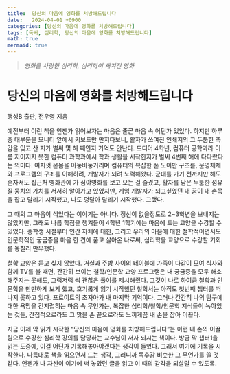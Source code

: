 ```yaml
---
title:  당신의 마음에 영화를 처방해드립니다
date:   2024-04-01 +0900
categories: [당신의 마음에 영화를 처방해드립니다]
tags: [독서, 심리학, 당신의 마음에 영화를 처방해드립니다]
math: true
mermaid: true
---
```


> *영화를 사랑한 심리학, 심리학이 새겨진 영화*
> 

# 당신의 마음에 영화를 처방해드립니다

행성B 출판, 전우영 지음

<p>  예전부터 이런 책을 언젠가 읽어보자는 마음은 줄곧 마음 속 어딘가 있었다. 하지만 하루 중 대부분을 모니터 앞에서 키보드만 만지다보니, 활자가 쓰여진 인쇄지의 그 두툼한 촉감을 잊고 산 지가 벌써 몇 해 째인지 기억도 안난다. 드디어 4학년, 컴퓨터 공학과라 이름 지어지지 못한 컴퓨터 과학과에서 학과 생활을 시작한지가 벌써 4번째 해에 다다랐다는 의미다. 여지껏 온몸을 아둥바둥거리며 컴퓨터의 복잡한 폰 노이만 구조를, 운영체제와 프로그램의 구조를 이해하려, 개발자가 되려 노력해왔다. 군대를 가기 전까지만 해도 혼자서도 집근처 영화관에 가 심야영화를 보고 오는 걸 즐겼고, 활자를 담은 두툼한 섬유질 뭉치의 가치를 서서히 알아가고 있었지만, 게임 개발자가 되고싶었던 내 꿈이 내 손목을 잡고 달리기 시작했고, 나도 덩달아 달리기 시작했다. 그랬다. </p>

<p> 그 때의 그 마음이 식었다는 이야기는 아니다. 정신이 없을정도로 2~3학년을 보내지는 않았지만, 그래도 나름 학점을 챙겨들어 4학년 1학기에는 마음에 드는 교양을 수강할 수 있었다. 중학생 시절부터 인간 자체에 대한, 그리고 우리의 마음에 대한 철학적이면서도 인문학적인 궁금증을 마음 한 켠에 품고 살아온 나로써, 심리학을 교양으로 수강할 기회를 놓칠리 만무했다. </p>

<p> 철학 교양은 듣고 싶지 않았다. 거실과 주방 사이의 테이블에 가족이 다같이 모여 식사와 함께 TV를 볼 때면, 간간히 보이는 철학/인문학 교양 프로그램은 내 궁금증을 모두 해소해주지는 못해도, 그럭저럭 썩 괜찮은 풀이를 제시해줬다. 그것이 나로 하여금 철학과 인문학을 만만하게 보게 했고, 호기롭게 읽기 시작했던 철학서는 아직도 첫번째 챕터를 떠나지 못하고 있다. 프로이트의 초자아가 내 마지막 기억이다. 그러나 간간히 나의 탐구에 대한 욕망을 간지럽히는 마음 속 무언가는, 복잡한 심리학/철학/인문학 지식들이 녹아있는 것들, 간접적으로라도 그 맛을 손 끝으로라도 느끼게끔 내 손을 잡아 이끈다.  </p>

<p> 지금 이제 막 읽기 시작한 “당신의 마음에 영화를 처방해드립니다”는 이런 내 손의 이끌림으로 수강한 심리학 강의를 담당하는 교수님이 저자 되시는 책이다. 방금 막 챕터1을 읽는 도중에, 이걸 어딘가 기록해놓아야겠다는 생각이 들었다. 그래서 여기에 기록을 시작한다. 나름대로 책을 읽으면서 드는 생각, 그러니까 독후감 비슷한 그 무언가를 쓸 것 같다. 언젠가 나 자신이 여기에 써 놓았던 글을 읽고 이 때의 감각을 되살릴 수 있도록. </p>